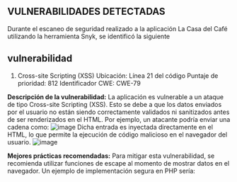 ## VULNERABILIDADES DETECTADAS ##
Durante el escaneo de seguridad realizado a la aplicación La Casa del Café utilizando la herramienta Snyk, se identificó la siguiente 
## vulnerabilidad
1. Cross-site Scripting (XSS)
Ubicación: Línea 21 del código
Puntaje de prioridad: 812
Identificador CWE: CWE-79

**Descripción de la vulnerabilidad:** La aplicación es vulnerable a un ataque de tipo Cross-site Scripting (XSS). Esto se debe a que los datos enviados por el usuario no están siendo correctamente validados ni sanitizados antes de ser renderizados en el HTML. Por ejemplo, un atacante podría enviar una cadena como:
![image](https://github.com/user-attachments/assets/704ed741-ecef-4766-a9d1-98711a980034)
Dicha entrada es inyectada directamente en el HTML, lo que permite la ejecución de código malicioso en el navegador del usuario.
![image](https://github.com/user-attachments/assets/c3f1de93-11cc-4f3e-8c3b-3e16f9ae2f10)

**Mejores prácticas recomendadas:**
Para mitigar esta vulnerabilidad, se recomienda utilizar funciones de escape al momento de mostrar datos en el navegador. Un ejemplo de implementación segura en PHP sería:
